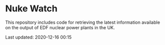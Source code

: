 # Nuke Watch

This repository includes code for retrieving the latest information available on the output of EDF nuclear power plants in the UK.

Last updated: 2020-12-16 00:15